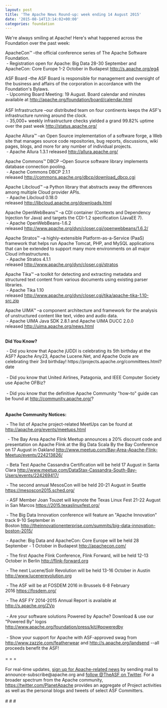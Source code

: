 ```yaml
---
layout: post
title: 'The Apache News Round-up: week ending 14 August 2015'
date: '2015-08-14T13:14:02+00:00'
categories: foundation
---
```

<div> 
    <p>We're always smiling at Apache! Here's what happened across the Foundation over the past week:</p> 
    <p>ApacheCon™ –the official conference series of The Apache Software Foundation.<br />&nbsp;- Registration open for Apache: Big Data 28-30 September and ApacheCon: Core Europe 1-2 October in Budapest&nbsp;<a href="http://s.apache.org/eg4">http://s.apache.org/eg4</a></p> 
  </div> 
  <div>ASF Board –the ASF Board is responsible for management and oversight of the business and affairs of the corporation in accordance with the Foundation's Bylaws.</div> 
  <div>&nbsp;- Upcoming Board Meeting: 19 August. Board calendar and minutes available at <a href="http://apache.org/foundation/board/calendar.html">http://apache.org/foundation/board/calendar.html</a></div> 
  <div><br /></div> 
  <div>ASF Infrastructure –our distributed team on four continents keeps the ASF's infrastructure running around the clock.<br />&nbsp;- 35,000+ weekly infrastructure checks yielded a grand 99.82% uptime over the past week <a href="http://status.apache.org/">http://status.apache.org/</a></div> 
  <div> 
    <p>Apache Allura™ –an Open Source implementation of a software forge, a Web site that manages source code repositories, bug reports, discussions, wiki pages, blogs, and more for any number of individual projects.<br />&nbsp;- Apache Allura 1.3.1 released&nbsp;<a href="http://allura.apache.org/">http://allura.apache.org/</a></p> 
    <p>Apache Commons™&nbsp;DBCP –Open Source software library implements database connection pooling.<br />&nbsp;- Apache Commons DBCP 2.1.1 released&nbsp;<a href="http://commons.apache.org/dbcp/download_dbcp.cgi">http://commons.apache.org/dbcp/download_dbcp.cgi</a></p> 
    <p>Apache Libcloud™&nbsp;–a Python library that abstracts away the differences among multiple Cloud provider APIs.<br />&nbsp;- Apache Libcloud 0.18.0 released&nbsp;<a href="http://libcloud.apache.org/downloads.html">http://libcloud.apache.org/downloads.html</a></p> 
    <p>Apache OpenWebBeans™ –a CDI container (Contexts and Dependency Injection for Java) and targets the CDI-1.2 specification (JavaEE 7).<br />&nbsp;- Apache OpenWebBeans-1.6.2 released&nbsp;<a href="http://www.apache.org/dyn/closer.cgi/openwebbeans/1.6.2/%20">http://www.apache.org/dyn/closer.cgi/openwebbeans/1.6.2/</a> </p> 
  </div> 
  <p>Apache Stratos™ –a highly-extensible Platform-as-a-Service (PaaS) framework that helps run Apache Tomcat, PHP, and MySQL applications that can be extended to support many more environments on all major Cloud infrastructures.<br />&nbsp;- Apache Stratos 4.1.1 released&nbsp;<a href="http://www.apache.org/dyn/closer.cgi/stratos">http://www.apache.org/dyn/closer.cgi/stratos</a></p> 
  <p>Apache Tika™ –a toolkit for detecting and extracting metadata and structured text content from various documents using existing parser libraries.<br />&nbsp;- Apache Tika 1.10 released&nbsp;<a href="http://www.apache.org/dyn/closer.cgi/tika/apache-tika-1.10-src.zip">http://www.apache.org/dyn/closer.cgi/tika/apache-tika-1.10-src.zip</a></p> 
  <div> 
    <p>Apache UIMA™ –a component architecture and framework for the analysis of unstructured content like text, video and audio data.<br />&nbsp;- Apache UIMA Java SDK 2.8.1 and Apache UIMA DUCC 2.0.0 released&nbsp;<a href="http://uima.apache.org/news.html">http://uima.apache.org/news.html</a></p> 
    <p><b><br />Did You Know?</b></p> 
  </div> 
  <div>&nbsp;- Did you know that Apache jUDDI is celebrating its 5th birthday at the ASF? Apache Any23, Apache Lucene.Net, and Apache Oozie are celebrating their 3rd birthday!&nbsp;https://projects.apache.org/committees.html?date</div> 
  <div><br /></div> 
  <div>&nbsp;- Did you know that United Airlines, Patagonia, and IEEE Computer Society use Apache OFBiz?</div> 
  <div><br /></div> 
  <div>&nbsp;- Did you know that the definitive Apache Community &quot;how-to&quot; guide can be found at&nbsp;<a href="http://community.apache.org/">http://community.apache.org/</a>?</div> 
  <div><br /></div> 
  <div><br /></div> 
  <div><b>Apache Community Notices:</b></div> 
  <div> 
    <p>&nbsp;- The list of Apache project-related MeetUps can be found at <a href="https://blogs.apache.org/roller-ui/authoring/-%20The%20list%20of%20Apache%20project-related%20MeetUps%20can%20be%20found%20at%20http://apache.org/events/meetups.html">http://apache.org/events/meetups.html</a></p> 
    <p>&nbsp; - The Bay Area Apache Flink Meetup announces a 20% discount code and presentation on Apache Flink at the Big Data Scala By the Bay Conference on 17 August in Oakland&nbsp;<a href="http://www.meetup.com/Bay-Area-Apache-Flink-Meetup/events/224213826/">http://www.meetup.com/Bay-Area-Apache-Flink-Meetup/events/224213826/</a></p> 
    <p>&nbsp;- Beta Test Apache Cassandra Certification will be held 17 August in Santa Clara <a href="http://www.meetup.com/DataStax-Cassandra-South-Bay-Users/events/224269417/">http://www.meetup.com/DataStax-Cassandra-South-Bay-Users/events/224269417/</a></p> 
  </div> 
  <div>&nbsp;- The second annual MesosCon will be held 20-21 August in Seattle <a href="https://mesoscon2015.sched.org/">https://mesoscon2015.sched.org/</a></div> 
  <div> 
    <p>&nbsp;- ASF Member Joan Touzet will keynote the Texas Linux Fest 21-22 August in San Marcos <a href="https://2015.texaslinuxfest.org/">https://2015.texaslinuxfest.org/</a></p> 
    <p>&nbsp;- The Big Data Innovation conference will feature an &quot;Apache Innovation&quot; track 9-10 September in Boston&nbsp;<a href="http://theinnovationenterprise.com/summits/big-data-innovation-boston-2015/">http://theinnovationenterprise.com/summits/big-data-innovation-boston-2015/</a></p> 
  </div> 
  <div> 
    <p>&nbsp;- Apache: Big Data and ApacheCon: Core Europe will be held 28 September - 1 October in Budapest <a href="http://apachecon.com/">http://apachecon.com/</a></p> 
    <p><a href="http://apachecon.com/"></a>&nbsp;- The first Apache Flink Conference, Flink Forward, will be held 12-13 October in Berlin <a href="http://flink-forward.org/">http://flink-forward.org</a></p> 
  </div> 
  <div> 
    <p><a href="http://flink-forward.org/"></a>&nbsp;- The next Lucene/Solr Revolution will be held 13-16 October in Austin <a href="http://www.lucenerevolution.org/">http://www.lucenerevolution.org</a></p> 
  </div> 
  <div> 
    <p>&nbsp;- The ASF will be at FOSDEM 2016 in Brussels 6-8 February 2016&nbsp;<a href="https://fosdem.org/">https://fosdem.org/</a></p> 
  </div> 
  <div>&nbsp;- The ASF FY 2014-2015 Annual Report is available at <a href="http://s.apache.org/ZVp">http://s.apache.org/ZVp</a></div> 
  <div><br /></div> 
  <div>&nbsp;- Are your software solutions Powered by Apache? Download &amp; use our &quot;Powered By&quot; logos <a href="http://www.apache.org/foundation/press/kit/#poweredby">http://www.apache.org/foundation/press/kit/#poweredby</a></div> 
  <div><br /></div> 
  <div>&nbsp;- Show your support for Apache with ASF-approved swag from <a href="http://www.zazzle.com/featherwear">http://www.zazzle.com/featherwear</a> and <a href="http://s.apache.org/landsend">http://s.apache.org/landsend</a> --all proceeds benefit the ASF!&nbsp;</div> 
  <div><br /></div> 
  <div>= = =</div> 
  <div><br /></div> 
  <div>For real-time updates, <a href="http://apache.org/foundation/mailinglists.html#foundation-announce">sign up for Apache-related news</a> by sending mail to announce-subscribe@apache.org and <a href="https://twitter.com/theASF/">follow @TheASF on Twitter</a>. For a broader spectrum from the Apache community, <a href="https://twitter.com/PlanetApache">https://twitter.com/PlanetApache</a> provides an aggregate of Project activities as well as the personal blogs and tweets of select ASF Committers.</div> 
  <div><br /></div> 
  <div># # #</div>
